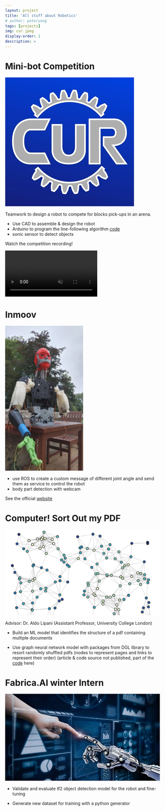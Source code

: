 ```yaml
---
layout: project
title: 'All stuff about Robotics'
# author: peteryang
tags: [projects]
img: cur.jpeg
display-order: 1
description: >
---
```


# Mini-bot Competition

![](/public/img/cur.jpeg)

Teamwork to design a robot to compete for blocks pick-ups in an arena. 

- Use CAD to assemble & design the robot
- Arduino to program the line-following algorithm [code](https://github.com/AprilSweettooth/mini_bots)
- sonic sensor to detect objects

Watch the competition recording!

<video muted playsinline>
  <source src="/public/video/mini_bot.mp4" type="video/mp4">
</video>


# Inmoov

![](/public/img/inmoov.png)

- use ROS to create a custom message of different joint angle and send them as service to control the robot
- body part detection with webcam

See the official [website](https://curobotics.soc.srcf.net/projects/inmoov-humanoid/)

# Computer! Sort Out my PDF

![](/public/img/gnn.jpg)

Advisor: Dr. Aldo Lipani (Assistant Professor, University College London)

- Build an ML model that identifies the structure of a pdf containing multiple documents

- Use graph neural network model with packages from DGL library to resort randomly shuffled pdfs (nodes to
represent pages and links to represent their order) (article & code source not published, part of the [code](https://www.kaggle.com/code/peterys/extended-pdf-segmentation-using-gnn/notebook) here)

# Fabrica.AI winter Intern

![](/public/img/fabrica.jpg)

- Validate and evaluate tf2 object detection model for the robot and fine-tuning

- Generate new dataset for training with a python generator

